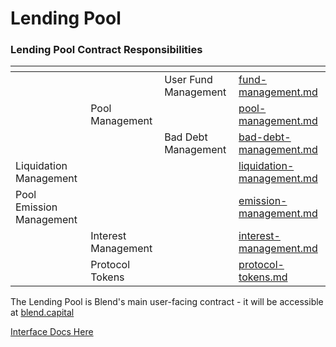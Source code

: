 # Lending Pool

### Lending Pool Contract Responsibilities

<table data-view="cards"><thead><tr><th></th><th></th><th></th><th data-hidden data-card-target data-type="content-ref"></th></tr></thead><tbody><tr><td></td><td></td><td>User Fund Management</td><td><a href="fund-management.md">fund-management.md</a></td></tr><tr><td></td><td>Pool Management</td><td></td><td><a href="pool-management.md">pool-management.md</a></td></tr><tr><td></td><td></td><td>Bad Debt Management</td><td><a href="bad-debt-management.md">bad-debt-management.md</a></td></tr><tr><td>Liquidation Management</td><td></td><td></td><td><a href="liquidation-management.md">liquidation-management.md</a></td></tr><tr><td>Pool Emission Management</td><td></td><td></td><td><a href="emission-management.md">emission-management.md</a></td></tr><tr><td></td><td>Interest Management</td><td></td><td><a href="interest-management.md">interest-management.md</a></td></tr><tr><td></td><td>Protocol Tokens</td><td></td><td><a href="protocol-tokens.md">protocol-tokens.md</a></td></tr></tbody></table>

The Lending Pool is Blend's main user-facing contract - it will be accessible at [blend.capital](https://www.blend.capital)

[Interface Docs Here](https://docs.rs/blend-interfaces/0.0.1/blend\_interfaces/pool/index.html)

